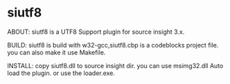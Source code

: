 # siutf8
ABOUT:
siutf8 is a UTF8 Support plugin for source insight 3.x.


BUILD:
siutf8 is build with w32-gcc,siutf8.cbp is a codeblocks project file.
you can also make it use Makefile.


INSTALL:
copy siutf8.dll to source insight dir.
you can use msimg32.dll Auto load the plugin. or use the loader.exe.
